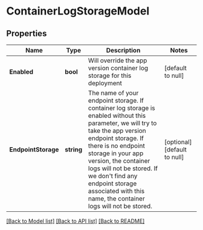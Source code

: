 # ContainerLogStorageModel

## Properties
Name | Type | Description | Notes
------------ | ------------- | ------------- | -------------
**Enabled** | **bool** | Will override the app version container log storage for this deployment | [default to null]
**EndpointStorage** | **string** | The name of your endpoint storage. If container log storage is enabled without this parameter, we will try to take the app version endpoint storage. If there is no endpoint storage in your app version, the container logs will not be stored. If we don&#39;t find any endpoint storage associated with this name, the container logs will not be stored. | [optional] [default to null]

[[Back to Model list]](../README.md#documentation-for-models) [[Back to API list]](../README.md#documentation-for-api-endpoints) [[Back to README]](../README.md)


